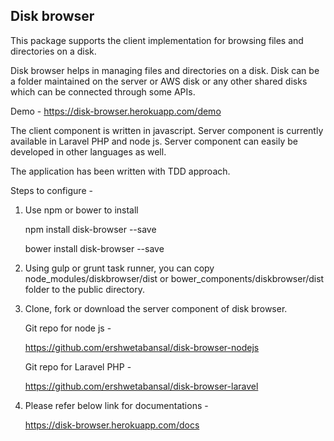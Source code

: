 ## Disk browser
This package supports the client implementation for browsing files and directories on a disk.

Disk browser helps in managing files and directories on a disk.
Disk can be a folder maintained on the server or AWS disk or any other shared disks
which can be connected through some APIs.

Demo -
https://disk-browser.herokuapp.com/demo

The client component is written in javascript. Server component is currently 
available in Laravel PHP and node js. Server component can easily be developed
in other languages as well.

The application has been written with TDD approach.

Steps to configure -

1. Use npm or bower to install

   npm install disk-browser --save
   
   bower install disk-browser --save

2. Using gulp or grunt task runner, you can copy node_modules/diskbrowser/dist or
 bower_components/diskbrowser/dist folder to the public directory.

3. Clone, fork or download the server component of disk browser. 

   Git repo for node js -
   
   https://github.com/ershwetabansal/disk-browser-nodejs

   Git repo for Laravel PHP -
   
   https://github.com/ershwetabansal/disk-browser-laravel

4. Please refer below link for documentations -

   https://disk-browser.herokuapp.com/docs
